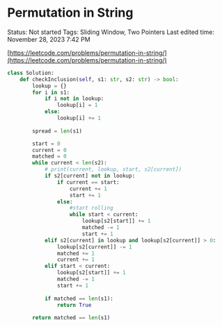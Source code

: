 # Permutation in String

Status: Not started
Tags: Sliding Window, Two Pointers
Last edited time: November 28, 2023 7:42 PM

[https://leetcode.com/problems/permutation-in-string/](https://leetcode.com/problems/permutation-in-string/)

```python
class Solution:
    def checkInclusion(self, s1: str, s2: str) -> bool:
        lookup = {}
        for i in s1:
            if i not in lookup:
                lookup[i] = 1
            else:
                lookup[i] += 1
        
        spread = len(s1)

        start = 0
        current = 0
        matched = 0
        while current < len(s2):
            # print(current, lookup, start, s2[current])
            if s2[current] not in lookup:
                if current == start:
                    current += 1
                    start += 1
                else:
                    #start rolling
                    while start < current:
                        lookup[s2[start]] += 1
                        matched -= 1
                        start += 1
            elif s2[current] in lookup and lookup[s2[current]] > 0:
                lookup[s2[current]] -= 1
                matched += 1
                current += 1
            elif start < current:
                lookup[s2[start]] += 1
                matched -= 1
                start += 1
            
            if matched == len(s1):
                return True
        
        return matched == len(s1)
```